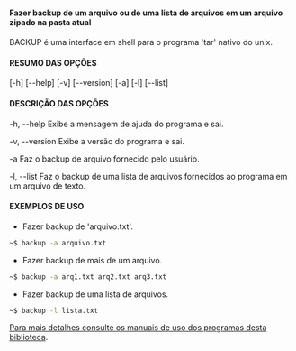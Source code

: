 #### Fazer backup de um arquivo ou de uma lista de arquivos em um arquivo zipado na pasta atual

BACKUP é uma interface em shell para o programa 'tar' nativo do unix. 

#### RESUMO DAS OPÇÕES

[\-h] [\-\-help] [-v] [\-\-version] [\-a]
[\-l] [\-\-list]

#### DESCRIÇÃO DAS OPÇÕES

\-h, \-\-help
Exibe a mensagem de ajuda do programa e sai.

\-v, \-\-version
Exibe a versão do programa e sai.

\-a
Faz o backup de arquivo fornecido pelo usuário.

\-l, \-\-list
Faz o backup de uma lista de arquivos fornecidos ao programa 
em um arquivo de texto.

#### EXEMPLOS DE USO

* Fazer backup de 'arquivo.txt'.

```sh
~$ backup -a arquivo.txt 
```

* Fazer backup de mais de um arquivo.

```sh
~$ backup -a arq1.txt arq2.txt arq3.txt
```

* Fazer backup de uma lista de arquivos.

```sh
~$ backup -l lista.txt
```

[Para mais detalhes consulte os manuais de uso dos programas desta biblioteca](https://github.com/Dirack/Shellinclude/blob/master/manuais).